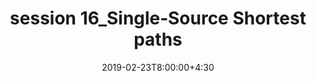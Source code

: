 ---
type: lecture
date: 2019-02-23T8:00:00+4:30
title: session 16_Single‐Source Shortest paths
slides: /static_files/presentations/DA_session16_chapter24CLRS LP by bellmanfor.pdf
#notes: /static_files/presentations/lec.zip
#codes: /static_files/presentations/code.zip
#tldr: "Short text to discribe what this lecture is about."
#thumbnail: /static_files/presentations/lec.jpg
---
